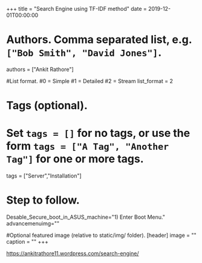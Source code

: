 +++
title = "Search Engine using TF-IDF method" 
date = 2019-12-01T00:00:00

# Authors. Comma separated list, e.g. `["Bob Smith", "David Jones"]`.
authors = ["Ankit Rathore"]

#List format.
#0 = Simple
#1 = Detailed
#2 = Stream
list_format = 2

# Tags (optional).
#   Set `tags = []` for no tags, or use the form `tags = ["A Tag", "Another Tag"]` for one or more tags.
tags = ["Server","Installation"]

# Step to follow.
Desable_Secure_boot_in_ASUS_machine="1) Enter Boot Menu."
advancemenuimg=""


#Optional featured image (relative to static/img/ folder).
[header] 
image = "" 
caption = "" 
+++

https://ankitrathore11.wordpress.com/search-engine/
